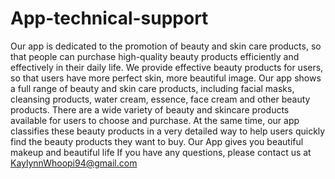# App-technical-support
Our app is dedicated to the promotion of beauty and skin care products, so that people can purchase high-quality beauty products efficiently and effectively in their daily life. We provide effective beauty products for users, so that users have more perfect skin, more beautiful image.
Our app shows a full range of beauty and skin care products, including facial masks, cleansing products, water cream, essence, face cream and other beauty products. There are a wide variety of beauty and skincare products available for users to choose and purchase. At the same time, our app classifies these beauty products in a very detailed way to help users quickly find the beauty products they want to buy.
Our App gives you beautiful makeup and beautiful life
If you have any questions, please contact us at KaylynnWhoopi94@gmail.com
